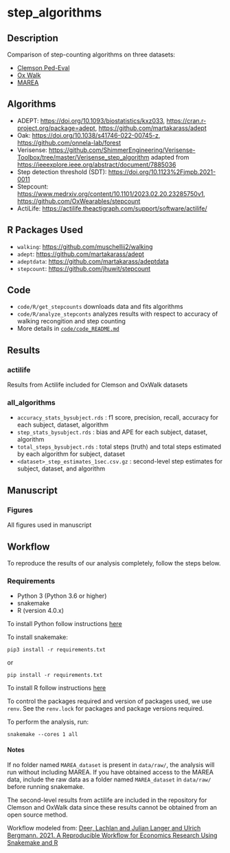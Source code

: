 # step_algorithms

## Description 
Comparison of step-counting algorithms on three datasets:

+ [Clemson Ped-Eval](https://cecas.clemson.edu/~ahoover/pedometer/)
+ [Ox Walk](https://ora.ox.ac.uk/objects/uuid:19d3cb34-e2b3-4177-91b6-1bad0e0163e7)
+ [MAREA](https://wiki.hh.se/caisr/index.php/Gait_database)

## Algorithms 

+ ADEPT: https://doi.org/10.1093/biostatistics/kxz033, https://cran.r-project.org/package=adept, https://github.com/martakarass/adept
+ Oak: https://doi.org/10.1038/s41746-022-00745-z, https://github.com/onnela-lab/forest
+ Verisense: https://github.com/ShimmerEngineering/Verisense-Toolbox/tree/master/Verisense_step_algorithm adapted from https://ieeexplore.ieee.org/abstract/document/7885036
+ Step detection threshold (SDT): https://doi.org/10.1123%2Fjmpb.2021-0011
+ Stepcount: https://www.medrxiv.org/content/10.1101/2023.02.20.23285750v1, https://github.com/OxWearables/stepcount
+ ActiLife: https://actilife.theactigraph.com/support/software/actilife/


## R Packages Used

* `walking`: https://github.com/muschellij2/walking
* `adept`: https://github.com/martakarass/adept
* `adeptdata`: https://github.com/martakarass/adeptdata
* `stepcount`: https://github.com/jhuwit/stepcount


## Code 

+ `code/R/get_stepcounts` downloads data and fits algorithms 
+ `code/R/analyze_stepconts` analyzes results with respect to accuracy of walking recongition and step counting
+ More details in [`code/code_README.md`](https://github.com/lilykoff/step_algorithms/blob/main/code/code_README.md)

## Results
### actilife
Results from Actilife included for Clemson and OxWalk datasets 
### all_algorithms 
+ `accuracy_stats_bysubject.rds` : f1 score, precision, recall, accuracy for each subject, dataset, algorithm 
+ `step_stats_bysubject.rds` : bias and APE for each subject, dataset, algorithm
+ `total_steps_bysubject.rds` : total steps (truth) and total steps estimated by each algorithm for subject, dataset 
+ `<dataset>_step_estimates_1sec.csv.gz` : second-level step estimates for subject, dataset, and algorithm

## Manuscript

### Figures
All figures used in manuscript 


## Workflow 

To reproduce the results of our analysis completely, follow the steps below. 


### Requirements 
+ Python 3 (Python 3.6 or higher)
+ snakemake 
+ R (version 4.0.x)

To install Python follow instructions [here](https://docs.anaconda.com/free/anaconda/install/index.html)

To install snakemake: 

```
pip3 install -r requirements.txt
```
or 
```
pip install -r requirements.txt
```

To install R follow instructions [here](https://rstudio-education.github.io/hopr/starting.html)

To control the packages required and version of packages used, we use `renv`. See the `renv.lock` for packages and package versions required. 

To perform the analysis, run: 
```
snakemake --cores 1 all
```

#### Notes

If no folder named `MAREA_dataset` is present in `data/raw/`, the analysis will run without including MAREA. If you have obtained access to the MAREA data, include the raw data as a folder named `MAREA_dataset` in `data/raw/` before running snakemake. 

The second-level results from actilife are included in the repository for Clemson and OxWalk data since these results cannot be obtained from an open source method. 

Workflow modeled from: 
[Deer, Lachlan and Julian Langer and Ulrich Bergmann. 2021. A Reproducible Workflow for Economics Research Using Snakemake and R](https://github.com/lachlandeer/snakemake-econ-r)



